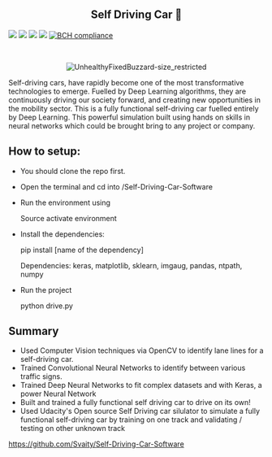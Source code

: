 <div align="center">
<!--    <img src="https://ces.eetimes.com/wp-content/uploads/2020/01/image-eet-ces.jpg"/> -->
</div>

<br />

<h2 align="center">
    Self Driving Car 🚕 
</h2>


![](https://img.shields.io/github/languages/count/Svaity/Self-Driving-Car-Software?color=%128C7E) ![](https://img.shields.io/github/languages/top/Svaity/Self-Driving-Car-Software?color=%128C7E) ![](https://img.shields.io/github/repo-size/Svaity/Self-Driving-Car-Software?color=%128C7E) ![](https://img.shields.io/github/last-commit/Svaity/Self-Driving-Car-Software?color=%128C7E) [![BCH compliance](https://bettercodehub.com/edge/badge/Svaity/Self-Driving-Car-Software?branch=master)](https://bettercodehub.com/)

<br />
<div align="center">
    
 ![UnhealthyFixedBuzzard-size_restricted](https://user-images.githubusercontent.com/43662680/70956285-94fe4b80-2099-11ea-85f9-75d6b53adb1f.gif) 

</div>




Self-driving cars, have rapidly become one of the most transformative technologies to emerge. Fuelled by Deep Learning algorithms, they are continuously driving our society forward, and creating new opportunities in the mobility sector.
This is a fully functional self-driving car fuelled entirely by Deep Learning. This powerful simulation  built using hands on skills in neural networks which could be brought bring to any project or company.

## How to setup:

- You should clone the repo first.
- Open the terminal and cd into /Self-Driving-Car-Software
- Run the environment using

    Source activate environment

- Install the dependencies:

    pip install [name of the dependency]

    Dependencies: keras, matplotlib, sklearn, imgaug, pandas, ntpath, numpy

- Run the project

    python drive.py

## Summary

- Used Computer Vision techniques via OpenCV to identify lane lines for a self-driving car.
- Trained Convolutional Neural Networks to identify between various traffic signs.
- Trained Deep Neural Networks to fit complex datasets and with Keras, a power Neural Network
- Built and trained a fully functional self driving car to drive on its own!
- Used Udacity's Open source Self Driving car silulator to simulate a fully functional self-driving car by training on one track and validating / testing on other unknown track

https://github.com/Svaity/Self-Driving-Car-Software
